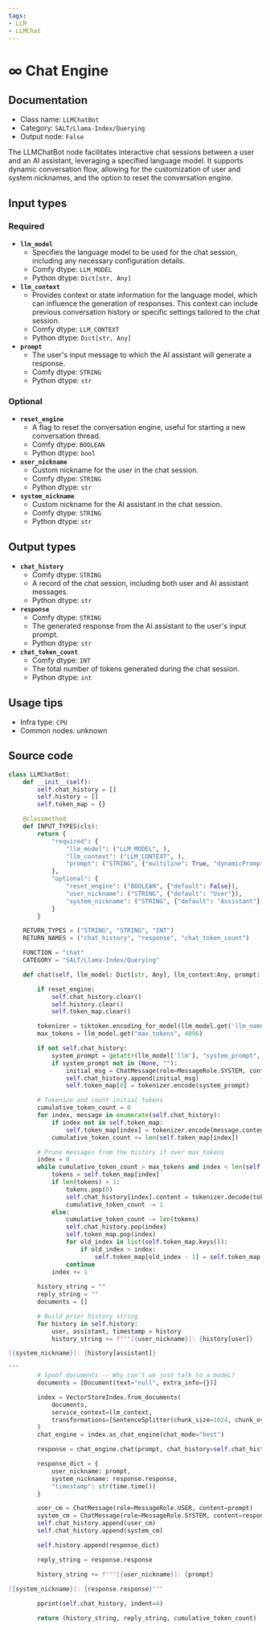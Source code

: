 ```yaml
---
tags:
- LLM
- LLMChat
---
```


# ∞ Chat Engine
## Documentation
- Class name: `LLMChatBot`
- Category: `SALT/Llama-Index/Querying`
- Output node: `False`

The LLMChatBot node facilitates interactive chat sessions between a user and an AI assistant, leveraging a specified language model. It supports dynamic conversation flow, allowing for the customization of user and system nicknames, and the option to reset the conversation engine.
## Input types
### Required
- **`llm_model`**
    - Specifies the language model to be used for the chat session, including any necessary configuration details.
    - Comfy dtype: `LLM_MODEL`
    - Python dtype: `Dict[str, Any]`
- **`llm_context`**
    - Provides context or state information for the language model, which can influence the generation of responses. This context can include previous conversation history or specific settings tailored to the chat session.
    - Comfy dtype: `LLM_CONTEXT`
    - Python dtype: `Dict[str, Any]`
- **`prompt`**
    - The user's input message to which the AI assistant will generate a response.
    - Comfy dtype: `STRING`
    - Python dtype: `str`
### Optional
- **`reset_engine`**
    - A flag to reset the conversation engine, useful for starting a new conversation thread.
    - Comfy dtype: `BOOLEAN`
    - Python dtype: `bool`
- **`user_nickname`**
    - Custom nickname for the user in the chat session.
    - Comfy dtype: `STRING`
    - Python dtype: `str`
- **`system_nickname`**
    - Custom nickname for the AI assistant in the chat session.
    - Comfy dtype: `STRING`
    - Python dtype: `str`
## Output types
- **`chat_history`**
    - Comfy dtype: `STRING`
    - A record of the chat session, including both user and AI assistant messages.
    - Python dtype: `str`
- **`response`**
    - Comfy dtype: `STRING`
    - The generated response from the AI assistant to the user's input prompt.
    - Python dtype: `str`
- **`chat_token_count`**
    - Comfy dtype: `INT`
    - The total number of tokens generated during the chat session.
    - Python dtype: `int`
## Usage tips
- Infra type: `CPU`
- Common nodes: unknown


## Source code
```python
class LLMChatBot:
    def __init__(self):
        self.chat_history = []
        self.history = []
        self.token_map = {} 

    @classmethod
    def INPUT_TYPES(cls):
        return {
            "required": {
                "llm_model": ("LLM_MODEL", ),
                "llm_context": ("LLM_CONTEXT", ),
                "prompt": ("STRING", {"multiline": True, "dynamicPrompt": False}),
            },
            "optional": {
                "reset_engine": ("BOOLEAN", {"default": False}),
                "user_nickname": ("STRING", {"default": "User"}),
                "system_nickname": ("STRING", {"default": "Assistant"})
            }
        }

    RETURN_TYPES = ("STRING", "STRING", "INT")
    RETURN_NAMES = ("chat_history", "response", "chat_token_count")

    FUNCTION = "chat"
    CATEGORY = "SALT/Llama-Index/Querying"

    def chat(self, llm_model: Dict[str, Any], llm_context:Any, prompt: str, reset_engine:bool = False, user_nickname:str = "User", system_nickname:str = "Assistant") -> str:

        if reset_engine:
            self.chat_history.clear()
            self.history.clear()
            self.token_map.clear()

        tokenizer = tiktoken.encoding_for_model(llm_model.get('llm_name', 'gpt-3-turbo'))
        max_tokens = llm_model.get("max_tokens", 4096)

        if not self.chat_history:
            system_prompt = getattr(llm_model['llm'], "system_prompt", None)
            if system_prompt not in (None, ""):
                initial_msg = ChatMessage(role=MessageRole.SYSTEM, content=system_prompt)
                self.chat_history.append(initial_msg)
                self.token_map[0] = tokenizer.encode(system_prompt)

        # Tokenize and count initial tokens
        cumulative_token_count = 0
        for index, message in enumerate(self.chat_history):
            if index not in self.token_map:
                self.token_map[index] = tokenizer.encode(message.content)
            cumulative_token_count += len(self.token_map[index])

        # Prune messages from the history if over max_tokens
        index = 0
        while cumulative_token_count > max_tokens and index < len(self.chat_history):
            tokens = self.token_map[index]
            if len(tokens) > 1:
                tokens.pop(0)
                self.chat_history[index].content = tokenizer.decode(tokens)
                cumulative_token_count -= 1
            else:
                cumulative_token_count -= len(tokens)
                self.chat_history.pop(index)
                self.token_map.pop(index)
                for old_index in list(self.token_map.keys()):
                    if old_index > index:
                        self.token_map[old_index - 1] = self.token_map.pop(old_index)
                continue
            index += 1
                
        history_string = ""
        reply_string = ""
        documents = []

        # Build prior history string
        for history in self.history:
            user, assistant, timestamp = history
            history_string += f"""[{user_nickname}]: {history[user]}

[{system_nickname}]: {history[assistant]}

"""
        # Spoof documents -- Why can't we just talk to a modeL?
        documents = [Document(text="null", extra_info={})]

        index = VectorStoreIndex.from_documents(
            documents, 
            service_context=llm_context,
            transformations=[SentenceSplitter(chunk_size=1024, chunk_overlap=20)]
        )
        chat_engine = index.as_chat_engine(chat_mode="best")

        response = chat_engine.chat(prompt, chat_history=self.chat_history)

        response_dict = {
            user_nickname: prompt, 
            system_nickname: response.response,
            "timestamp": str(time.time())
        }

        user_cm = ChatMessage(role=MessageRole.USER, content=prompt)
        system_cm = ChatMessage(role=MessageRole.SYSTEM, content=response.response)
        self.chat_history.append(user_cm)
        self.chat_history.append(system_cm)

        self.history.append(response_dict)

        reply_string = response.response

        history_string += f"""[{user_nickname}]: {prompt}

[{system_nickname}]: {response.response}"""
            
        pprint(self.chat_history, indent=4)

        return (history_string, reply_string, cumulative_token_count)

```
